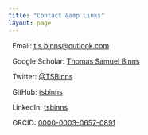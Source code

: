 ```yaml
---
title: "Contact &amp Links"
layout: page
---
```


<i class="fas fa-envelope"></i> &nbsp; Email: [t.s.binns@outlook.com](mailto:t.s.binns@outlook.com)

<i class="fab fa-google"></i>   &nbsp; Google Scholar: [Thomas Samuel Binns](https://scholar.google.co.uk/citations?user=S8yDxUEAAAAJ)

<i class="fab fa-twitter"></i>  &nbsp; Twitter: [@TSBinns](https://twitter.com/TSBinns)

<i class="fab fa-github"></i>   &nbsp; GitHub: [tsbinns](https://github.com/tsbinns)

<i class="fab fa-linkedin"></i> &nbsp; LinkedIn: [tsbinns](https://www.linkedin.com/in/tsbinns/)

<i class="fab fa-orcid"></i>    &nbsp; ORCID: [0000-0003-0657-0891](https://orcid.org/0000-0003-0657-0891)
